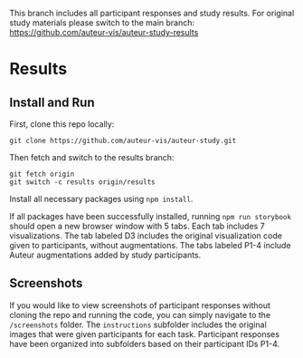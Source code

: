This branch includes all participant responses and study results. For original study materials please switch to the main branch: https://github.com/auteur-vis/auteur-study-results

# Results

## Install and Run

First, clone this repo locally:

```
git clone https://github.com/auteur-vis/auteur-study.git
```

Then fetch and switch to the results branch:

```
git fetch origin
git switch -c results origin/results
```

Install all necessary packages using `npm install`.

If all packages have been successfully installed, running `npm run storybook` should open a new browser window with 5 tabs. Each tab includes 7 visualizations. The tab labeled D3 includes the original visualization code given to participants, without augmentations. The tabs labeled P1-4 include Auteur augmentations added by study participants.

## Screenshots

If you would like to view screenshots of participant responses without cloning the repo and running the code, you can simply navigate to the `/screenshots` folder. The `instructions` subfolder includes the original images that were given participants for each task. Participant responses have been organized into subfolders based on their participant IDs P1-4.